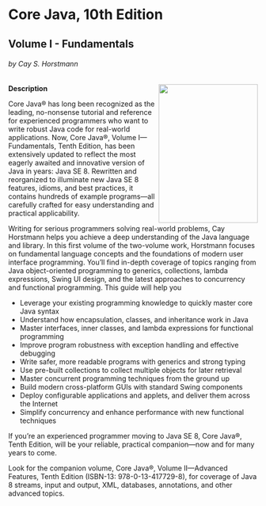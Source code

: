 # Core Java, 10th Edition 
## Volume I - Fundamentals
###### by Cay S. Horstmann
<a href="url"><img src="book_cover.png" align="right" height="280" width="200" ></a>
**Description**

Core Java® has long been recognized as the leading, no-nonsense tutorial and reference for experienced programmers who want to write robust Java code for real-world applications. Now, Core Java®, Volume I—Fundamentals, Tenth Edition, has been extensively updated to reflect the most eagerly awaited and innovative version of Java in years: Java SE 8. Rewritten and reorganized to illuminate new Java SE 8 features, idioms, and best practices, it contains hundreds of example programs—all carefully crafted for easy understanding and practical applicability.

Writing for serious programmers solving real-world problems, Cay Horstmann helps you achieve a deep understanding of the Java language and library. In this first volume of the two-volume work, Horstmann focuses on fundamental language concepts and the foundations of modern user interface programming. You’ll find in-depth coverage of topics ranging from Java object-oriented programming to generics, collections, lambda expressions, Swing UI design, and the latest approaches to concurrency and functional programming. This guide will help you

*  Leverage your existing programming knowledge to quickly master core Java syntax
*  Understand how encapsulation, classes, and inheritance work in Java
*  Master interfaces, inner classes, and lambda expressions for functional programming
*  Improve program robustness with exception handling and effective debugging
*  Write safer, more readable programs with generics and strong typing
*  Use pre-built collections to collect multiple objects for later retrieval
*  Master concurrent programming techniques from the ground up
*  Build modern cross-platform GUIs with standard Swing components
*  Deploy configurable applications and applets, and deliver them across the Internet
*  Simplify concurrency and enhance performance with new functional techniques

If you’re an experienced programmer moving to Java SE 8, Core Java®, Tenth Edition, will be your reliable, practical companion—now and for many years to come.

Look for the companion volume, Core Java®, Volume II—Advanced Features, Tenth Edition (ISBN-13: 978-0-13-417729-8), for coverage of Java 8 streams, input and output, XML, databases, annotations, and other advanced topics.
